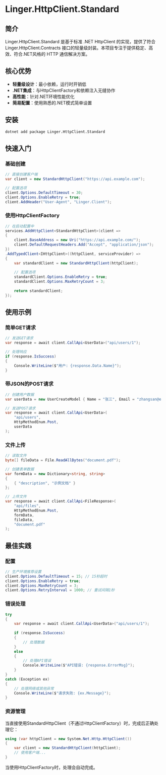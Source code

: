 # Linger.HttpClient.Standard

## 简介

Linger.HttpClient.Standard 是基于标准 .NET HttpClient 的实现，提供了符合 Linger.HttpClient.Contracts 接口的轻量级封装。本项目专注于提供稳定、高效、符合.NET风格的 HTTP 通信解决方案。

## 核心优势

- **轻量级设计**：最小依赖，运行时开销低
- **.NET集成**：与HttpClientFactory和依赖注入无缝协作
- **高性能**：针对.NET环境性能优化
- **简易配置**：使用熟悉的.NET模式简单设置

## 安装

```bash
dotnet add package Linger.HttpClient.Standard
```

## 快速入门

### 基础创建

```csharp
// 直接创建客户端
var client = new StandardHttpClient("https://api.example.com");

// 配置选项
client.Options.DefaultTimeout = 30;
client.Options.EnableRetry = true;
client.AddHeader("User-Agent", "Linger.Client");
```

### 使用HttpClientFactory

```csharp
// 在启动配置中
services.AddHttpClient<StandardHttpClient>(client =>
{
    client.BaseAddress = new Uri("https://api.example.com/");
    client.DefaultRequestHeaders.Add("Accept", "application/json");
})
.AddTypedClient<IHttpClient>((httpClient, serviceProvider) => 
{
    var standardClient = new StandardHttpClient(httpClient);
    
    // 配置选项
    standardClient.Options.EnableRetry = true;
    standardClient.Options.MaxRetryCount = 3;
    
    return standardClient;
});
```

## 使用示例

### 简单GET请求

```csharp
// 发送GET请求
var response = await client.CallApi<UserData>("api/users/1");

// 处理响应
if (response.IsSuccess)
{
    Console.WriteLine($"用户: {response.Data.Name}");
}
```

### 带JSON的POST请求

```csharp
// 创建用户数据
var userData = new UserCreateModel { Name = "张三", Email = "zhangsan@example.com" };

// 发送POST请求
var response = await client.CallApi<UserData>(
    "api/users",
    HttpMethodEnum.Post,
    userData
);
```

### 文件上传

```csharp
// 读取文件
byte[] fileData = File.ReadAllBytes("document.pdf");

// 创建表单数据
var formData = new Dictionary<string, string>
{
    { "description", "示例文档" }
};

// 上传文件
var response = await client.CallApi<FileResponse>(
    "api/files",
    HttpMethodEnum.Post,
    formData,
    fileData,
    "document.pdf"
);
```

## 最佳实践

### 配置

```csharp
// 生产环境推荐设置
client.Options.DefaultTimeout = 15; // 15秒超时
client.Options.EnableRetry = true;
client.Options.MaxRetryCount = 3;
client.Options.RetryInterval = 1000; // 重试间隔1秒
```

### 错误处理

```csharp
try
{
    var response = await client.CallApi<UserData>("api/users/1");
    
    if (response.IsSuccess)
    {
        // 处理数据
    }
    else
    {
        // 处理API错误
        Console.WriteLine($"API错误: {response.ErrorMsg}");
    }
}
catch (Exception ex)
{
    // 处理网络或其他异常
    Console.WriteLine($"请求失败: {ex.Message}");
}
```

### 资源管理

当直接使用StandardHttpClient（不通过HttpClientFactory）时，完成后正确处理它：

```csharp
using (var httpClient = new System.Net.Http.HttpClient())
{
    var client = new StandardHttpClient(httpClient);
    // 使用客户端...
}
```

当使用HttpClientFactory时，处理会自动完成。
